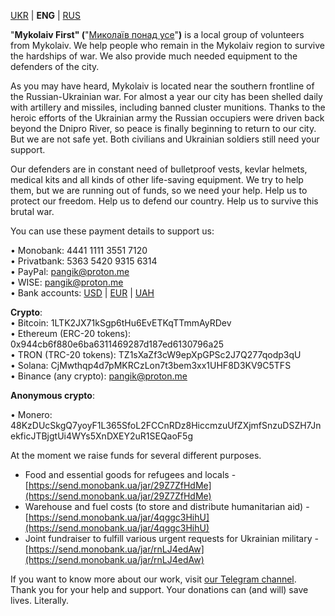 
[UKR](index.md) | **ENG** | [RUS](rus.md)  
  
"**Mykolaiv First" (**"[Миколаїв понад усе](https://t.me/PonaduseMkUa)"**)** is a local group of volunteers from Mykolaiv. We help people who remain in the Mykolaiv region to survive the hardships of war. We also provide much needed equipment to the defenders of the city.  
  
As you may have heard, Mykolaiv is located near the southern frontline of the Russian-Ukrainian war. For almost a year our city has been shelled daily with artillery and missiles, including banned cluster munitions. Thanks to the heroic efforts of the Ukrainian army the Russian occupiers were driven back beyond the Dnipro River, so peace is finally beginning to return to our city. But we are not safe yet. Both civilians and Ukrainian soldiers still need your support.  
  
Our defenders are in constant need of bulletproof vests, kevlar helmets, medical kits and all kinds of other life-saving equipment. We try to help them, but we are running out of funds, so we need your help. Help us to protect our freedom. Help us to defend our country. Help us to survive this brutal war.  
  
You can use these payment details to support us:

  
• Monobank: 4441 1111 3551 7120  
• Privatbank: 5363 5420 9315 6314  
• PayPal: pangik@proton.me  
• WISE: pangik@proton.me  
• Bank accounts: [USD](https://www.dropbox.com/s/3vgpbui9umccxa1/USD.pdf?dl=0) | [EUR](https://www.dropbox.com/s/yirh63tx20ujxts/EUR.pdf?dl=0) | [UAH](https://www.dropbox.com/s/do9pnlljdugebgi/UAH.pdf?dl=0)  
  
**Crypto**:  
• Bitcoin: 1LTK2JX71kSgp6tHu6EvETKqTTmmAyRDev  
• Ethereum (ERC-20 tokens): 0x944cb6f880e6ba6311469287d187ed6130796a25  
• TRON (TRC-20 tokens): TZ1sXaZf3cW9epXpGPSc2J7Q277qodp3qU  
• Solana: CjMwthqp4d7pMKRCzLon7t3bem3xx1UHF8D3KV9C5TFS  
• Binance (any crypto): pangik@proton.me

  
**Anonymous crypto**:

• Monero: 48KzDUcSkgQ7yoyF1L365SfoL2FCCnRDz8HiccmzuUfZXjmfSnzuDSZH7JnekficJTBjgtUi4WYs5XnDXEY2uR1SEQaoF5g

  
At the moment we raise funds for several different purposes.

-   Food and essential goods for refugees and locals - [https://send.monobank.ua/jar/29Z7ZfHdMe](https://send.monobank.ua/jar/29Z7ZfHdMe)
-   Warehouse and fuel costs (to store and distribute humanitarian aid) - [https://send.monobank.ua/jar/4qggc3HihU](https://send.monobank.ua/jar/4qggc3HihU)
-   Joint fundraiser to fulfill various urgent requests for Ukrainian military - [https://send.monobank.ua/jar/rnLJ4edAw](https://send.monobank.ua/jar/rnLJ4edAw)

If you want to know more about our work, visit [our Telegram channel](https://t.me/PonaduseMkUa).  
Thank you for your help and support. Your donations can (and will) save lives. Literally.
